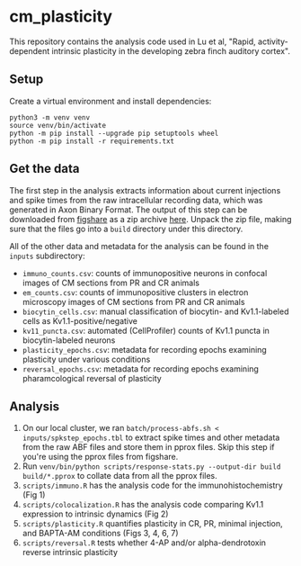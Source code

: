 
# cm_plasticity

This repository contains the analysis code used in Lu et al, "Rapid, activity-dependent intrinsic plasticity in the developing zebra finch auditory cortex". 

## Setup

Create a virtual environment and install dependencies:

``` shell
python3 -m venv venv
source venv/bin/activate
python -m pip install --upgrade pip setuptools wheel
python -m pip install -r requirements.txt
```

## Get the data

The first step in the analysis extracts information about current injections and spike times from the raw intracellular recording data, which was generated in Axon Binary Format. The output of this step can be downloaded from [figshare](https://dx.doi/10.6084/m9.figshare.23799951) as a zip archive [here](https://figshare.com/ndownloader/files/41745645). Unpack the zip file, making sure that the files go into a `build` directory under this directory.

All of the other data and metadata for the analysis can be found in the `inputs` subdirectory:

- `immuno_counts.csv`: counts of immunopositive neurons in confocal images of CM sections from PR and CR animals
- `em_counts.csv`: counts of immunopositive clusters in electron microscopy images of CM sections from PR and CR animals
- `biocytin_cells.csv`: manual classification of biocytin- and Kv1.1-labeled cells as Kv1.1-positive/negative
- `kv11_puncta.csv`: automated (CellProfiler) counts of Kv1.1 puncta in biocytin-labeled neurons
- `plasticity_epochs.csv`: metadata for recording epochs examining plasticity under various conditions
- `reversal_epochs.csv`: metadata for recording epochs examining pharamcological reversal of plasticity

## Analysis

1. On our local cluster, we ran `batch/process-abfs.sh < inputs/spkstep_epochs.tbl` to extract spike times and other metadata from the raw ABF files and store them in pprox files. Skip this step if you're using the pprox files from figshare.
2. Run `venv/bin/python scripts/response-stats.py --output-dir build build/*.pprox` to collate data from all the pprox files.
3. `scripts/immuno.R` has the analysis code for the immunohistochemistry (Fig 1)
4. `scripts/colocalization.R` has the analysis code comparing Kv1.1 expression to intrinsic dynamics (Fig 2)
5. `scripts/plasticity.R` quantifies plasticity in CR, PR, minimal injection, and BAPTA-AM conditions (Figs 3, 4, 6, 7)
6. `scripts/reversal.R` tests whether 4-AP and/or alpha-dendrotoxin reverse intrinsic plasticity

